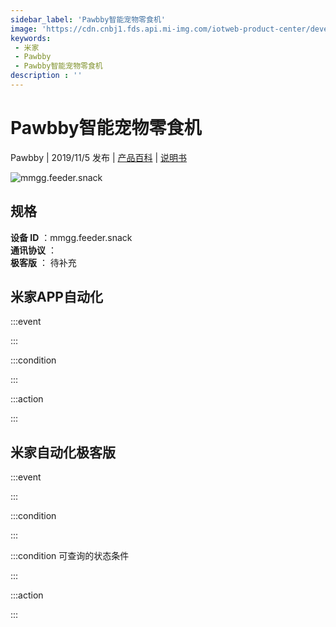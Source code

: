 ```yaml
---
sidebar_label: 'Pawbby智能宠物零食机'
image: 'https://cdn.cnbj1.fds.api.mi-img.com/iotweb-product-center/developer_1569501167538EE8VxkvP.png?GalaxyAccessKeyId=AKVGLQWBOVIRQ3XLEW&amp;amp;amp;amp;amp;amp;amp;amp;Expires=9223372036854775807&amp;amp;amp;amp;amp;amp;amp;amp;Signature=n8L8Wwl+Afw1IT62zlD+LsmSlgA='
keywords: 
 - 米家
 - Pawbby
 - Pawbby智能宠物零食机
description : ''
---
```

# Pawbby智能宠物零食机

Pawbby | 2019/11/5 发布 | [产品百科](https://home.mi.com/webapp/content/baike/product/index.html?model=mmgg.feeder.snack/) | [说明书](https://home.mi.com/views/introduction.html?model=mmgg.feeder.snack&region=cn)

![mmgg.feeder.snack](https://cdn.cnbj1.fds.api.mi-img.com/iotweb-product-center/developer_1569501167538EE8VxkvP.png?GalaxyAccessKeyId=AKVGLQWBOVIRQ3XLEW&amp;amp;amp;amp;amp;amp;amp;amp;Expires=9223372036854775807&amp;amp;amp;amp;amp;amp;amp;amp;Signature=n8L8Wwl+Afw1IT62zlD+LsmSlgA=)

## 规格  
> 
**设备 ID** ：mmgg.feeder.snack  
**通讯协议** ：  
**极客版**  ： 待补充 


## 米家APP自动化  

:::event  

:::

:::condition  

:::

:::action   

:::

## 米家自动化极客版  

:::event  

:::

:::condition  

:::

:::condition 可查询的状态条件  

:::

:::action  

:::

        
